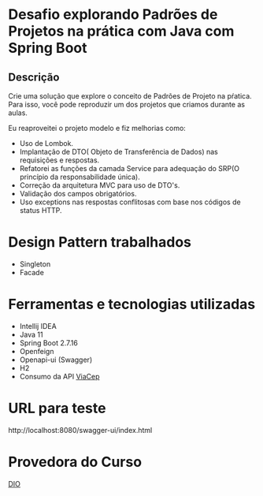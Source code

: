 
# Desafio explorando Padrões de Projetos na prática com Java com Spring Boot

## Descrição

Crie uma solução que explore o conceito de Padrões de Projeto na pŕatica. Para isso, você pode reproduzir um dos projetos que criamos durante as aulas.

Eu reaproveitei o projeto modelo e fiz melhorias como:
- Uso de Lombok.
- Implantação de DTO( Objeto de Transferência de Dados) nas requisições e respostas.
- Refatorei as funções da camada Service para adequação do SRP(O princípio da responsabilidade única).
- Correção da arquitetura MVC para uso de DTO's.
- Validação dos campos obrigatórios.
- Uso exceptions nas respostas conflitosas com base nos códigos de status HTTP.


# Design Pattern trabalhados
- Singleton
- Facade

# Ferramentas e tecnologias utilizadas

- Intellij IDEA
- Java 11
- Spring Boot 2.7.16
- Openfeign
- Openapi-ui (Swagger)
- H2
- Consumo da API [ViaCep](https://viacep.com.br/)

# URL para teste

http://localhost:8080/swagger-ui/index.html

# Provedora do Curso

[DIO](https://www.dio.me/)

